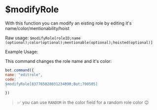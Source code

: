 # $modifyRole

With this function you can modify an eisting role by editing it's name/color/mentionability/hoist

Raw usage: `$modifyRole[roleID;name (optional);color(optional);mentionable(optional);hoisted(optional)]`

Example Usage:

This command changes the role name and it's color:

```js
bot.command({
name: "editrole",
code: `
$modifyRole[837765028031234098;Bot;700505]
`
})
```

> ✅ you can use `RANDOM` in the color field for a random role color 😉




